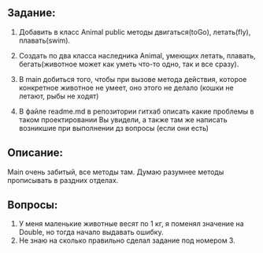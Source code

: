 ## Задание:

1) Добавить в класс Animal public методы двигаться(toGo), летать(fly), плавать(swim).

2) Создать по два класса
наследника Animal, умеющих летать, плавать, бегать(животное может как уметь что-то одно, так и все сразу).

3) В main добиться того, чтобы при вызове метода действия, которое конкретное животное не умеет, оно этого не делало (кошки не летают, рыбы не ходят)

4) В файле readme.md в репозитории гитхаб описать
какие проблемы в таком проектировании Вы увидели,
а также там же написать возникшие при выполнении дз вопросы
(если они есть)

## Описание:
Main очень забитый, все методы там. Думаю разумнее методы прописывать в раздних отделах.

## Вопросы:
1. У меня маленькие животные весят по 1 кг, я поменял значение на Double, но тогда начало выдавать ошибку.
2. Не знаю на сколько правильно сделал задание под номером 3.
